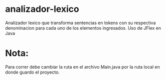 # analizador-lexico

Analizador lexico que transforma sentencias en tokens con su respectiva denominacion para cada uno de los elementos ingresados. Uso de JFlex en Java

# Nota:
Para correr debe cambiar la ruta en el archivo Main.java por la ruta local en donde guardo el proyecto. 

